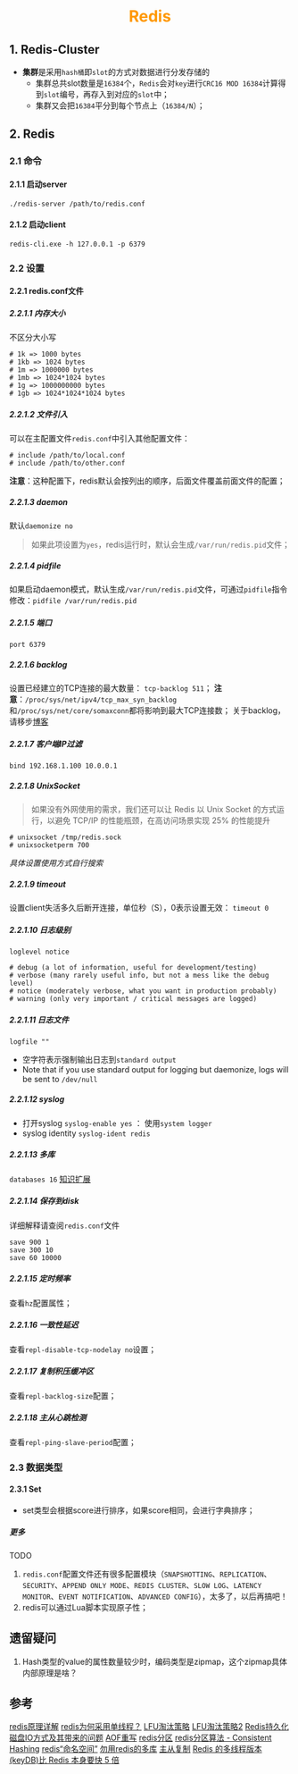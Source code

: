 # <div style="text-align:center;color:#FF9900">Redis</div>
## 1. Redis-Cluster
* **集群**是采用`hash桶`即`slot`的方式对数据进行分发存储的
  * 集群总共slot数量是`16384`个，`Redis`会对`key`进行`CRC16 MOD 16384`计算得到`slot`编号，再存入到对应的`slot`中；
  * 集群又会把`16384`平分到每个节点上（`16384/N`）；

## 2. Redis
### 2.1 命令
#### 2.1.1 启动server
`./redis-server /path/to/redis.conf`
#### 2.1.2 启动client
`redis-cli.exe -h 127.0.0.1 -p 6379`


### 2.2 设置
#### 2.2.1 redis.conf文件
##### 2.2.1.1 内存大小
不区分大小写
```shell
# 1k => 1000 bytes
# 1kb => 1024 bytes
# 1m => 1000000 bytes
# 1mb => 1024*1024 bytes
# 1g => 1000000000 bytes
# 1gb => 1024*1024*1024 bytes
```
##### 2.2.1.2 文件引入
可以在主配置文件`redis.conf`中引入其他配置文件：
```Shell
# include /path/to/local.conf
# include /path/to/other.conf
```
**注意**：这种配置下，redis默认会按列出的顺序，后面文件覆盖前面文件的配置；
##### 2.2.1.3 daemon
默认`daemonize no`
> 如果此项设置为`yes`，redis运行时，默认会生成`/var/run/redis.pid`文件；
##### 2.2.1.4 pidfile
如果启动daemon模式，默认生成`/var/run/redis.pid`文件，可通过`pidfile`指令修改：`pidfile /var/run/redis.pid`
##### 2.2.1.5 端口
`port 6379`
##### 2.2.1.6 backlog
设置已经建立的TCP连接的最大数量： `tcp-backlog 511`；
**注意**：`/proc/sys/net/ipv4/tcp_max_syn_backlog`和`/proc/sys/net/core/somaxconn`都将影响到最大TCP连接数；
关于backlog，请移步[博客][backlog1]
##### 2.2.1.7 客户端IP过滤
`bind 192.168.1.100 10.0.0.1`
##### 2.2.1.8 UnixSocket
> 如果没有外网使用的需求，我们还可以让 Redis 以 Unix Socket 的方式运行，以避免 TCP/IP 的性能瓶颈，在高访问场景实现 25% 的性能提升
```Shell
# unixsocket /tmp/redis.sock
# unixsocketperm 700
```
*具体设置使用方式自行搜索*
##### 2.2.1.9 timeout
设置client失活多久后断开连接，单位秒（S），0表示设置无效：
`timeout 0`

##### 2.2.1.10 日志级别
`loglevel notice`
```Shell
# debug (a lot of information, useful for development/testing)
# verbose (many rarely useful info, but not a mess like the debug level)
# notice (moderately verbose, what you want in production probably)
# warning (only very important / critical messages are logged)
```
##### 2.2.1.11 日志文件
`logfile ""`
* 空字符表示强制输出日志到`standard output`
* Note that if you use standard output for logging but daemonize, logs will be sent to `/dev/null`

##### 2.2.1.12 syslog
* 打开syslog
`syslog-enable yes` ： 使用`system logger`
* syslog identity
`syslog-ident redis`
##### 2.2.1.13 多库
`databases 16`
[知识扩展][databases1]
##### 2.2.1.14 保存到disk
详细解释请查阅`redis.conf`文件
```Shell
save 900 1
save 300 10
save 60 10000
```
##### 2.2.1.15 定时频率
查看`hz`配置属性；
##### 2.2.1.16 一致性延迟
查看`repl-disable-tcp-nodelay no`设置；
##### 2.2.1.17 复制积压缓冲区
查看`repl-backlog-size`配置；
##### 2.2.1.18 主从心跳检测
查看`repl-ping-slave-period`配置；



### 2.3 数据类型
#### 2.3.1 Set
* set类型会根据score进行排序，如果score相同，会进行字典排序；


##### 更多
TODO
1. `redis.conf`配置文件还有很多配置模块（`SNAPSHOTTING`、`REPLICATION`、`SECURITY`、`APPEND ONLY MODE`、`REDIS CLUSTER`、`SLOW LOG`、`LATENCY MONITOR`、`EVENT NOTIFICATION`、`ADVANCED CONFIG`），太多了，以后再搞吧！
2. redis可以通过Lua脚本实现原子性；

## 遗留疑问
1. Hash类型的value的属性数量较少时，编码类型是zipmap，这个zipmap具体内部原理是啥？

## 参考
[redis原理详解](https://blog.51cto.com/gudaoqing/1601114 "文章中的应用场景示例比较不错")
[redis为何采用单线程？](https://zhuanlan.zhihu.com/p/58038188)
[LFU淘汰策略](https://zhuanlan.zhihu.com/p/44651811)
[LFU淘汰策略2](https://yq.aliyun.com/articles/278922 '有介绍衰减算法')
[Redis持久化磁盘IO方式及其带来的问题](https://blog.51cto.com/gudaoqing/1601114)
[AOF重写](https://blog.csdn.net/hezhiqiang1314/article/details/69396887)
[redis分区](http://blog.jobbole.com/102194/)
[redis分区算法 - Consistent Hashing](http://blog.jobbole.com/101226/)
[redis“命名空间”](https://www.cnblogs.com/EasonJim/p/7818004.html)
[勿用redis的多库](http://blog.kankanan.com/article/52ff7528-redis-7684591a5e93.html)
[主从复制](https://www.cnblogs.com/kismetv/p/9236731.html)
[Redis 的多线程版本(keyDB)比 Redis 本身要快 5 倍](https://zhuanlan.zhihu.com/p/85884427)









[databases1]:http://blog.kankanan.com/article/52ff7528-redis-7684591a5e93.html
[backlog1]:https://blog.csdn.net/varyall/article/details/79681562
